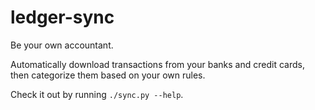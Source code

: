 # ledger-sync

Be your own accountant.

Automatically download transactions from your banks and credit cards, then categorize them based on your own rules.

Check it out by running `./sync.py --help`.
